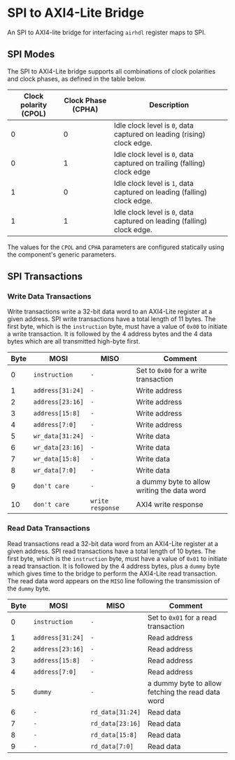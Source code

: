 # SPI to AXI4-Lite Bridge

An SPI to AXI4-lite bridge for interfacing `airhdl` register maps to SPI.

## SPI Modes

The SPI to AXI4-Lite bridge supports all combinations of clock polarities and clock phases, as defined in the table below.

| Clock polarity (CPOL) | Clock Phase (CPHA) | Description |
| --------------------- | ------------------ | ----------- |
| 0 | 0 | Idle clock level is `0`, data captured on leading (rising) clock edge. |
| 0 | 1 | Idle clock level is `0`, data captured on trailing (falling) clock edge |
| 1 | 0 | Idle clock level is `1`, data captured on leading (falling) clock edge. |
| 1 | 1 | Idle clock level is `0`, data captured on leading (falling) clock edge. |

The values for the `CPOL` and `CPHA` parameters are configured statically using the component's generic parameters.

## SPI Transactions

### Write Data Transactions

Write transactions write a 32-bit data word to an AXI4-Lite register at a given address. SPI write transactions have a total length of 11 bytes. The first byte, which is the `instruction` byte, must have a value of `0x00` to initiate a write transaction. It is followed by the 4 address bytes and the 4 data bytes which are all transmitted high-byte first.

| Byte | MOSI    | MISO | Comment |
| ---- | ------- | ---- | ------- |
| 0    | `instruction` | `-` | Set to `0x00` for a write transaction |
| 1    | `address[31:24]` | `-` | Write address |
| 2    | `address[23:16]` | `-` | Write address |
| 3    | `address[15:8]` | `-` | Write address |
| 4    | `address[7:0]` | `-` | Write address |
| 5    | `wr_data[31:24]` | `-` | Write data |
| 6    | `wr_data[23:16]` | `-` | Write data |
| 7    | `wr_data[15:8]` | `-` | Write data |
| 8    | `wr_data[7:0]` | `-` | Write data |
| 9    | `don't care` | `-` | a dummy byte to allow writing the data word |
| 10    | `don't care` | `write response` | AXI4 write response |

### Read Data Transactions

Read transactions read a 32-bit data word from an AXI4-Lite register at a given address. SPI read transactions have a total length of 10 bytes. The first byte, which is the `instruction` byte, must have a value of `0x01` to initiate a read transaction. It is followed by the 4 address bytes, plus a `dummy` byte which gives time to the bridge to perform the AXI4-Lite read transaction. The read data word appears on the `MISO` line following the transmission of the `dummy` byte.

| Byte | MOSI    | MISO | Comment |
| ---- | ------- | ---- | ------- |
| 0    | `instruction` | `-` | Set to `0x01` for a read transaction |
| 1    | `address[31:24]` | `-` | Read address |
| 2    | `address[23:16]` | `-` | Read address |
| 3    | `address[15:8]` | `-` | Read address |
| 4    | `address[7:0]` | `-` | Read address |
| 5    | `dummy` | `-` | a dummy byte to allow fetching the read data word |
| 6    | `-` | `rd_data[31:24]` | Read data |
| 7    | `-` | `rd_data[23:16]` | Read data|
| 8    | `-` | `rd_data[15:8]` | Read data|
| 9    | `-` | `rd_data[7:0]` | Read data|
